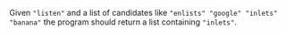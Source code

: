 Given `"listen"` and a list of candidates like `"enlists" "google"
"inlets" "banana"` the program should return a list containing
`"inlets"`.
